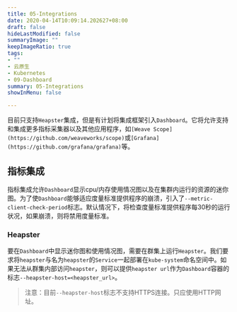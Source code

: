 ```yaml
---
title: 05-Integrations
date: 2020-04-14T10:09:14.202627+08:00
draft: false
hideLastModified: false
summaryImage: ""
keepImageRatio: true
tags:
- ""
- 云原生
- Kubernetes
- 09-Dashboard
summary: 05-Integrations
showInMenu: false

---
```


目前只支持`Heapster`集成，但是有计划将集成框架引入`Dashboard`。它将允许支持和集成更多指标采集器以及其他应用程序，如`[Weave Scope](https://github.com/weaveworks/scope)`或`[Grafana](https://github.com/grafana/grafana)`等。

## 指标集成

指标集成允许`Dashboard`显示cpu/内存使用情况图以及在集群内运行的资源的迷你图。为了使`Dashboard`能够适应度量标准提供程序的崩溃，引入了`--metric-client-check-period`标志。默认情况下，将检查度量标准提供程序每30秒的运行状况，如果崩溃，则将禁用度量标准。

### Heapster

要在`Dashboard`中显示迷你图和使用情况图，需要在群集上运行`Heapster`。我们要求将`heapster`与名为`heapster`的`Service`一起部署在`kube-system`命名空间中。如果无法从群集内部访问`heapster`，则可以提供`heapster url`作为`Dashboard`容器的标志`--heapster-host=<heapster_url>`。

> 注意：目前`--heapster-host`标志不支持HTTPS连接。只应使用HTTP网址。
